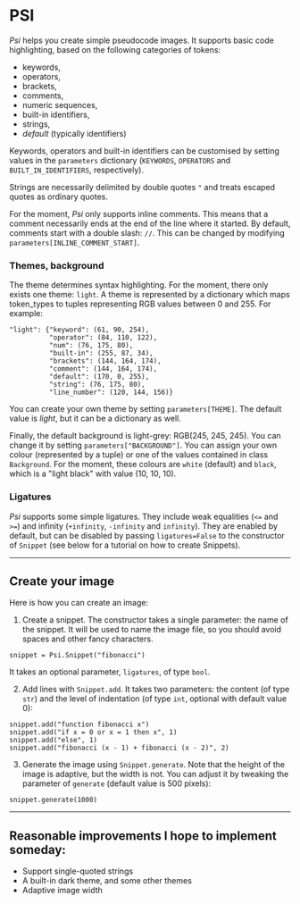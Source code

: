 # PSI
_Psi_ helps you create simple pseudocode images.
It supports basic code highlighting, based on the following categories of tokens:
* keywords,
* operators,
* brackets,
* comments,
* numeric sequences,
* built-in identifiers,
* strings,
* _default_ (typically identifiers)

Keywords, operators and built-in identifiers can be customised by setting values in the `parameters` dictionary (`KEYWORDS`, `OPERATORS` and `BUILT_IN_IDENTIFIERS`, respectively).

Strings are necessarily delimited by double quotes `"` and treats escaped quotes as ordinary quotes.

For the moment, _Psi_ only supports inline comments. This means that a comment necessarily ends at the end of the line where it started.
By default, comments start with a double slash: `//`. This can be changed by modifying `parameters[INLINE_COMMENT_START]`.

### Themes, background

The theme determines syntax highlighting. For the moment, there only exists one theme: `light`.
A theme is represented by a dictionary which maps token_types to tuples representing RGB values between 0 and 255. For example:

```
"light": {"keyword": (61, 90, 254),
          "operator": (84, 110, 122),
          "num": (76, 175, 80),
          "built-in": (255, 87, 34),
          "brackets": (144, 164, 174),
          "comment": (144, 164, 174),
          "default": (170, 0, 255),
          "string": (76, 175, 80),
          "line_number": (120, 144, 156)}
```

You can create your own theme by setting `parameters[THEME]`. The default value is _light_, but it can be a dictionary as well.

Finally, the default background is light-grey: RGB(245, 245, 245). You can change it by setting `parameters["BACKGROUND"]`.
You can assign your own colour (represented by a tuple) or one of the values contained in class `Background`.
For the moment, these colours are `white` (default) and `black`, which is a "light black" with value (10, 10, 10).

### Ligatures

_Psi_ supports some simple ligatures. They include weak equalities (`<=` and `>=`) and infinity (`+infinity`, `-infinity` and `infinity`).
They are enabled by default, but can be disabled by passing `ligatures=False` to the constructor of `Snippet` (see below for a tutorial on how to create Snippets).

---

## Create your image

Here is how you can create an image:

1. Create a snippet. The constructor takes a single parameter: the name of the snippet. It will be used to name the image file, so you should avoid spaces and other fancy characters.

```
snippet = Psi.Snippet("fibonacci")
```
It takes an optional parameter, `ligatures`, of type `bool`.

2. Add lines with `Snippet.add`. It takes two parameters: the content (of type `str`) and the level of indentation (of type `int`, optional with default value 0):

```
snippet.add("function fibonacci x")
snippet.add("if x = 0 or x = 1 then x", 1)
snippet.add("else", 1)
snippet.add("fibonacci (x - 1) + fibonacci (x - 2)", 2)
```

3. Generate the image using `Snippet.generate`.
   Note that the height of the image is adaptive, but the width is not.
   You can adjust it by tweaking the parameter of `generate`
   (default value is 500 pixels):

```
snippet.generate(1000)
```

---

## Reasonable improvements I hope to implement someday:

- Support single-quoted strings
- A built-in dark theme, and some other themes
- Adaptive image width
